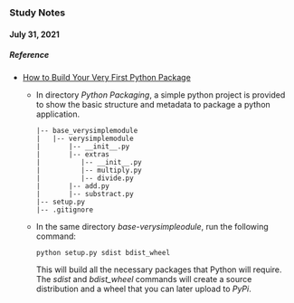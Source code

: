 ### Study Notes

#### July 31, 2021
##### Reference 
* [How to Build Your Very First Python Package](https://www.freecodecamp.org/news/build-your-first-python-package/)

  * In directory *Python Packaging*, a simple python project is provided to show the basic structure and metadata to package a python application.
    ```
    |-- base_verysimplemodule
    |   |-- verysimplemodule
    |       |-- __init__.py
    |       |-- extras
    |          |-- __init__.py
    |          |-- multiply.py
    |          |-- divide.py 
    |       |-- add.py
    |       |-- substract.py
    |-- setup.py
    |-- .gitignore
    ```
  * In the same directory *base-verysimpleodule*, run the following command:
    ```shell
    python setup.py sdist bdist_wheel
    ```    
    This will build all the necessary packages that Python will require. The *sdist* and *bdist_wheel* commands will create a source distribution and a wheel that you can later upload to *PyPi*.